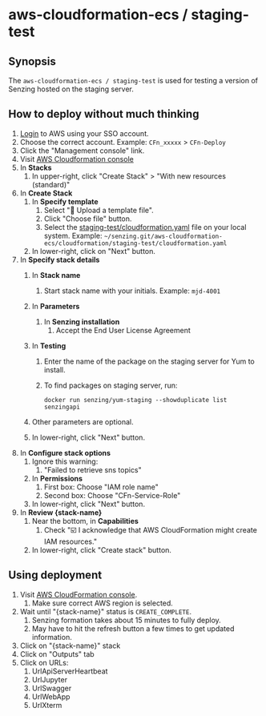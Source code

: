 # aws-cloudformation-ecs / staging-test

## Synopsis

The `aws-cloudformation-ecs / staging-test` is used for testing a version of Senzing hosted on the staging server.

## How to deploy without much thinking

1. [Login](https://awssenzingsso.awsapps.com/start)
   to AWS using your SSO account.
1. Choose the correct account.
   Example:
   `CFn_xxxxx` > `CFn-Deploy`
1. Click the "Management console" link.
1. Visit [AWS Cloudformation console](https://console.aws.amazon.com/cloudformation/home)
1. In **Stacks**
    1. In upper-right, click "Create Stack" > "With new resources (standard)"
1. In **Create Stack**
    1. In **Specify template**
        1. Select ":radio_button: Upload a template file".
        1. Click "Choose file" button.
        1. Select the [staging-test/cloudformation.yaml](https://github.com/Senzing/aws-cloudformation-ecs/blob/main/cloudformation/staging-test/cloudformation.yaml) file on your local system.
           Example: `~/senzing.git/aws-cloudformation-ecs/cloudformation/staging-test/cloudformation.yaml`
    1. In lower-right, click on "Next" button.
1. In **Specify stack details**
    1. In **Stack name**
        1. Start stack name with your initials.
           Example: `mjd-4001`
    1. In **Parameters**
        1. In **Senzing installation**
            1. Accept the End User License Agreement
    1. In **Testing**
        1. Enter the name of the package on the staging server for Yum to install.
        1. To find packages on staging server, run:

            ```console
            docker run senzing/yum-staging --showduplicate list senzingapi
            ```

    1. Other parameters are optional.
    1. In lower-right, click "Next" button.
1. In **Configure stack options**
    1. Ignore this warning:
        1. "Failed to retrieve sns topics"
    1. In **Permissions**
        1. First box: Choose "IAM role name"
        1. Second box: Choose "CFn-Service-Role"
    1. In lower-right, click "Next" button.
1. In **Review {stack-name}**
    1. Near the bottom, in **Capabilities**
        1. Check ":ballot_box_with_check: I acknowledge that AWS CloudFormation might create IAM resources."
    1. In lower-right, click "Create stack" button.

## Using deployment

1. Visit [AWS CloudFormation console](https://console.aws.amazon.com/cloudformation/home).
    1. Make sure correct AWS region is selected.
1. Wait until "{stack-name}" status is `CREATE_COMPLETE`.
    1. Senzing formation takes about 15 minutes to fully deploy.
    1. May have to hit the refresh button a few times to get updated information.
1. Click on "{stack-name}" stack
1. Click on "Outputs" tab
1. Click on URLs:
    1. UrlApiServerHeartbeat
    1. UrlJupyter
    1. UrlSwagger
    1. UrlWebApp
    1. UrlXterm
